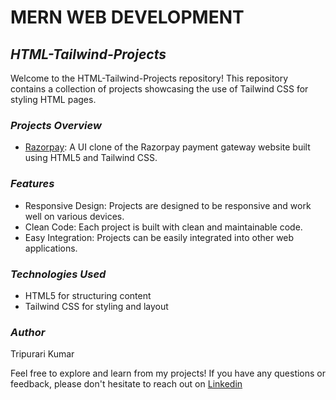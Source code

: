 # MERN WEB DEVELOPMENT

## _HTML-Tailwind-Projects_
Welcome to the HTML-Tailwind-Projects repository! This repository contains a collection of projects showcasing the use of Tailwind CSS for styling HTML pages.

### _Projects_ _Overview_
+ [Razorpay](https://github.com/tripurari2004/HTML-Tailwind-Projects/tree/ecfca8940b1c8fd6d6001c06c86da6e8be83f360/Razorpay): A UI clone of the Razorpay payment gateway website built using HTML5 and Tailwind CSS.

### _Features_
+ Responsive Design: Projects are designed to be responsive and work well on various devices.
+ Clean Code: Each project is built with clean and maintainable code.
+ Easy Integration: Projects can be easily integrated into other web applications.

### _Technologies_ _Used_
+ HTML5 for structuring content
+ Tailwind CSS for styling and layout

### _Author_
Tripurari Kumar

Feel free to explore and learn from my projects! If you have any questions or feedback, please don't hesitate to reach out on [Linkedin](https://www.linkedin.com/in/tripurari-kumar-439132207)
